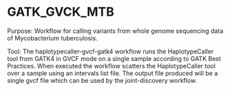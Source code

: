 # GATK_GVCK_MTB

Purpose:
Workflow for calling variants from whole genome sequencing data of Mycobacterium tuberculosis.

Tool:
The haplotypecaller-gvcf-gatk4 workflow runs the HaplotypeCaller tool from GATK4 in GVCF mode on a single sample according to GATK Best Practices. When executed the workflow scatters the HaplotypeCaller tool over a sample using an intervals list file. The output file produced will be a single gvcf file which can be used by the joint-discovery workflow.
